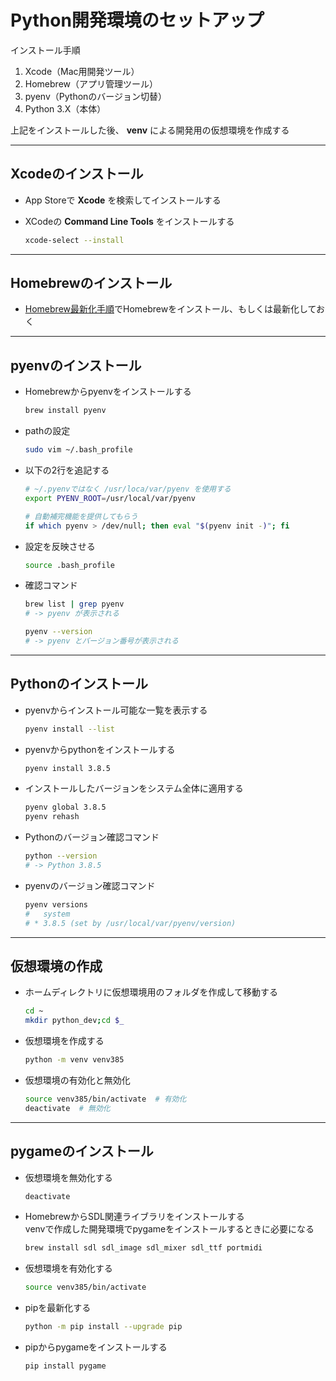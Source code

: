 # Python開発環境のセットアップ

インストール手順

1. Xcode（Mac用開発ツール）
2. Homebrew（アプリ管理ツール）
3. pyenv（Pythonのバージョン切替）
4. Python 3.X（本体）

上記をインストールした後、 __venv__ による開発用の仮想環境を作成する

***

## Xcodeのインストール

* App Storeで __Xcode__ を検索してインストールする

* XCodeの __Command Line Tools__ をインストールする

  ```bash
  xcode-select --install
  ```

***

## Homebrewのインストール

* [Homebrew最新化手順](https://github.com/junichitashiro/Technical-Notes/blob/master/Mac/Homebrew最新化手順.md)でHomebrewをインストール、もしくは最新化しておく

***

## pyenvのインストール

* Homebrewからpyenvをインストールする

  ```bash
  brew install pyenv
  ```

* pathの設定

  ```bash
  sudo vim ~/.bash_profile
  ```

* 以下の2行を追記する

  ```bash
  # ~/.pyenvではなく /usr/loca/var/pyenv を使用する
  export PYENV_ROOT=/usr/local/var/pyenv

  # 自動補完機能を提供してもらう
  if which pyenv > /dev/null; then eval "$(pyenv init -)"; fi
  ```

* 設定を反映させる

  ```bash
  source .bash_profile
  ```

* 確認コマンド

  ```bash
  brew list | grep pyenv
  # -> pyenv が表示される
  ```

  ```bash
  pyenv --version
  # -> pyenv とバージョン番号が表示される
  ```

***

## Pythonのインストール

* pyenvからインストール可能な一覧を表示する

  ```bash
  pyenv install --list
  ```

* pyenvからpythonをインストールする

  ```bash
  pyenv install 3.8.5
  ```

* インストールしたバージョンをシステム全体に適用する

  ```bash
  pyenv global 3.8.5
  pyenv rehash
  ```

* Pythonのバージョン確認コマンド

  ```bash
  python --version
  # -> Python 3.8.5
  ```

* pyenvのバージョン確認コマンド

  ```bash
  pyenv versions
  #   system
  # * 3.8.5 (set by /usr/local/var/pyenv/version)
  ```

***

## 仮想環境の作成

* ホームディレクトリに仮想環境用のフォルダを作成して移動する

  ```bash
  cd ~
  mkdir python_dev;cd $_
  ```

* 仮想環境を作成する

  ```bash
  python -m venv venv385
  ```

* 仮想環境の有効化と無効化

  ```bash
  source venv385/bin/activate  # 有効化
  deactivate  # 無効化
  ```

***

## pygameのインストール

* 仮想環境を無効化する

  ```bash
  deactivate
  ```

* HomebrewからSDL関連ライブラリをインストールする  
venvで作成した開発環境でpygameをインストールするときに必要になる

  ```bash
  brew install sdl sdl_image sdl_mixer sdl_ttf portmidi
  ```

* 仮想環境を有効化する

  ```bash
  source venv385/bin/activate
  ```

* pipを最新化する

  ```bash
  python -m pip install --upgrade pip
  ```

* pipからpygameをインストールする

  ```bash
  pip install pygame
  ```
